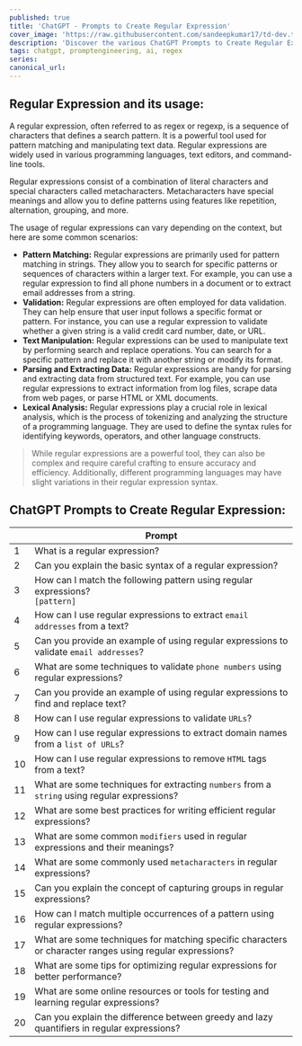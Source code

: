 ```yaml
---
published: true
title: 'ChatGPT - Prompts to Create Regular Expression'
cover_image: 'https://raw.githubusercontent.com/sandeepkumar17/td-dev.to/master/assets/blog-cover/chat-gpt-prompts.jpg'
description: 'Discover the various ChatGPT Prompts to Create Regular Expression'
tags: chatgpt, promptengineering, ai, regex
series:
canonical_url:
---
```


## Regular Expression and its usage:
A regular expression, often referred to as regex or regexp, is a sequence of characters that defines a search pattern. It is a powerful tool used for pattern matching and manipulating text data. Regular expressions are widely used in various programming languages, text editors, and command-line tools.

Regular expressions consist of a combination of literal characters and special characters called metacharacters. Metacharacters have special meanings and allow you to define patterns using features like repetition, alternation, grouping, and more.

The usage of regular expressions can vary depending on the context, but here are some common scenarios:
* **Pattern Matching:** Regular expressions are primarily used for pattern matching in strings. They allow you to search for specific patterns or sequences of characters within a larger text. For example, you can use a regular expression to find all phone numbers in a document or to extract email addresses from a string.
* **Validation:** Regular expressions are often employed for data validation. They can help ensure that user input follows a specific format or pattern. For instance, you can use a regular expression to validate whether a given string is a valid credit card number, date, or URL.
* **Text Manipulation:** Regular expressions can be used to manipulate text by performing search and replace operations. You can search for a specific pattern and replace it with another string or modify its format.
* **Parsing and Extracting Data:** Regular expressions are handy for parsing and extracting data from structured text. For example, you can use regular expressions to extract information from log files, scrape data from web pages, or parse HTML or XML documents.
* **Lexical Analysis:** Regular expressions play a crucial role in lexical analysis, which is the process of tokenizing and analyzing the structure of a programming language. They are used to define the syntax rules for identifying keywords, operators, and other language constructs.

> While regular expressions are a powerful tool, they can also be complex and require careful crafting to ensure accuracy and efficiency. Additionally, different programming languages may have slight variations in their regular expression syntax.

## ChatGPT Prompts to Create Regular Expression:

|  | Prompt |
| --- | --- |
| 1 | What is a regular expression? |
| 2 | Can you explain the basic syntax of a regular expression? |
| 3 | How can I match the following pattern using regular expressions?<br /> `[pattern]` |
| 4 | How can I use regular expressions to extract `email addresses` from a text? |
| 5 | Can you provide an example of using regular expressions to validate `email addresses`? |
| 6 | What are some techniques to validate `phone numbers` using regular expressions? |
| 7 | Can you provide an example of using regular expressions to find and replace text? |
| 8 | How can I use regular expressions to validate `URLs`? |
| 9 | How can I use regular expressions to extract domain names from a `list of URLs`? |
| 10 | How can I use regular expressions to remove `HTML` tags from a text? |
| 11 | What are some techniques for extracting `numbers` from a `string` using regular expressions? |
| 12 | What are some best practices for writing efficient regular expressions? |
| 13 | What are some common `modifiers` used in regular expressions and their meanings? |
| 14 | What are some commonly used `metacharacters` in regular expressions? |
| 15 | Can you explain the concept of capturing groups in regular expressions? |
| 16 | How can I match multiple occurrences of a pattern using regular expressions? |
| 17 | What are some techniques for matching specific characters or character ranges using regular expressions? |
| 18 | What are some tips for optimizing regular expressions for better performance? |
| 19 | What are some online resources or tools for testing and learning regular expressions? |
| 20 | Can you explain the difference between greedy and lazy quantifiers in regular expressions? |
